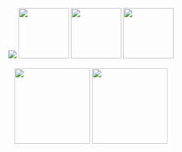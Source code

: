 <p align="center">
  <img src="https://media3.giphy.com/media/v1.Y2lkPTc5MGI3NjExM3VvaHh2amYzYm9uZjQ3c2Vycm5sYmh6cm5veTYydWxiOHFsMXZnNCZlcD12MV9pbnRlcm5hbF9naWZfYnlfaWQmY3Q9Zw/coxQHKASG60HrHtvkt/giphy.gif">
  <img src="https://i.giphy.com/media/LMt9638dO8dftAjtco/200.webp" width="100">
  <img src="https://i.giphy.com/media/KzJkzjggfGN5Py6nkT/200.webp" width="100">
  <img src="https://i.giphy.com/media/IdyAQJVN2kVPNUrojM/200.webp" width="100">
  <br><br>
  <img src="https://github-readme-stats.vercel.app/api?username=ok7uz&show_icons=true" height="150">
  <img src="https://github-readme-stats.vercel.app/api/top-langs/?username=ok7uz&layout=compact" height="150">
</p>


